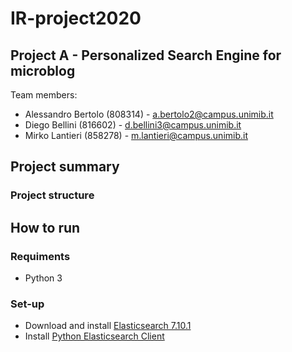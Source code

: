 # IR-project2020
## Project A - Personalized Search Engine for microblog
Team members:
- Alessandro Bertolo (808314) - a.bertolo2@campus.unimib.it
- Diego Bellini (816602) - d.bellini3@campus.unimib.it
- Mirko Lantieri (858278) - m.lantieri@campus.unimib.it

## Project summary

### Project structure


## How to run
### Requiments
- Python 3

### Set-up
- Download and install [Elasticsearch 7.10.1](https://www.elastic.co/downloads/elasticsearch)
- Install [Python Elasticsearch Client](https://elasticsearch-py.readthedocs.io/en/master/)
